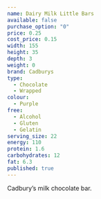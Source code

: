 ```yaml
---
name: Dairy Milk Little Bars
available: false
purchase_option: "0"
price: 0.25
cost_price: 0.15
width: 155
height: 35
depth: 3
weight: 0
brand: Cadburys
type: 
  - Chocolate
  - Wrapped
colour: 
  - Purple
free: 
  - Alcohol
  - Gluten
  - Gelatin
serving_size: 22
energy: 110
protein: 1.6
carbohydrates: 12
fat: 6.3
published: true
---
```

Cadbury’s milk chocolate bar.